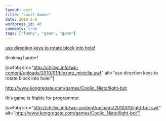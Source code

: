 ```yaml
---
layout: post
title: "small Games"
date: 2010-1-9
wordpress_id: 40
comments: true
tags: ["funny", "game", "game"]
---
```

<meta name="_oembed_e98e7d3c2898c9d8800b645844a1a2e6" content="{{unknown}}" />
<meta name="_edit_last" content="1" />
<meta name="_oembed_8024b595793ed1eaf15515de7c3a074c" content="{{unknown}}" />
<meta name="views" content="1360" />
<meta name="_oembed_987d1bca828b09ebec319b758c1a1fa1" content="{{unknown}}" />
<a href="http://www.miniclip.com/games/bloxorz/cn/bloxorz_miniclip.swf">use direction keys to rotate block into hole!</a>

thinking harder!

[swfobj src="http://chillyc.info/wp-content/uploads/2010/01/bloxorz_miniclip.swf" alt="use direction keys to rotate block into hole!"]

http://www.kongregate.com/games/Coolio_Niato/light-bot

this game is fitable for programmer.

[swfobj src="http://chillyc.info/wp-content/uploads/2010/01/light-bot.swf" alt="http://www.kongregate.com/games/Coolio_Niato/light-bot"] 
